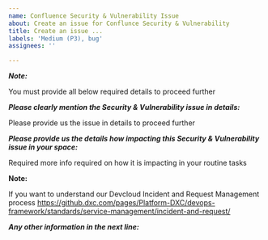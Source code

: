 ```yaml
---
name: Confluence Security & Vulnerability Issue
about: Create an issue for Conflunce Security & Vulnerability
title: Create an issue ...
labels: 'Medium (P3), bug'
assignees: ''

---
```


***Note:***

You must provide all below required details to proceed further


***Please clearly mention the Security & Vulnerability issue in details:***

Please provide us the issue in details to proceed further




***Please provide us the details how impacting this Security & Vulnerability issue in your space:***

Required more info required on how it is impacting in your routine tasks




**Note:** 

If you want to understand our Devcloud Incident and Request Management process https://github.dxc.com/pages/Platform-DXC/devops-framework/standards/service-management/incident-and-request/


***Any other information in the next line:***
